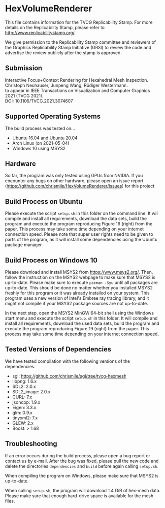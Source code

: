 # HexVolumeRenderer

This file contains information for the TVCG Replicability Stamp.
For more details on the Replicability Stamp, please refer to http://www.replicabilitystamp.org/.

We give permission to the Replicability Stamp committee and reviewers of the Graphics Replicability Stamp Initiative
(GRSI) to review the code and advertise the review publicly after the stamp is approved.

## Submission

Interactive Focus+Context Rendering for Hexahedral Mesh Inspection. \
Christoph Neuhauser, Junpeng Wang, Rüdiger Westermann. \
to appear in IEEE Transactions on Visualization and Computer Graphics 2021 (TVCG 2021). \
DOI: 10.1109/TVCG.2021.3074607

## Supported Operating Systems

The build process was tested on...
- Ubuntu 16.04 and Ubuntu 20.04
- Arch Linux (on 2021-05-04)
- Windows 10 using MSYS2

## Hardware

So far, the program was only tested using GPUs from NVIDIA. If you encounter any bugs on other hardware, please open an
issue report (https://github.com/chrismile/HexVolumeRenderer/issues) for this project.

## Build Process on Ubuntu

Please execute the script `setup.sh` in this folder on the command line. It will compile and install all requirements,
download the data sets, build the program and execute the program reproducing Figure 19 (right) from the paper.
This process may take some time depending on your internet connection speed. Please note that super user rights need to
be given to parts of the program, as it will install some dependencies using the Ubuntu package manager.

## Build Process on Windows 10

Please download and install MSYS2 from https://www.msys2.org/.
Then, follow the instruction on the MSYS2 webpage to make sure that MSYS2 is up-to-date.
Please make sure to execute `pacman -Syu` until all packages are up-to-date. This should be done no matter whether you
installed MSYS2 freshly for this program or it was already installed on your system. This program uses a new version of
Intel's Embree ray tracing library, and it might not compile if your MSYS2 package sources are not up-to-date.

In the next step, open the MSYS2 MinGW 64-bit shell using the Windows start menu and execute the script `setup.sh` in
this folder. It will compile and install all requirements, download the used data sets, build the program and execute
the program reproducing Figure 19 (right) from the paper. This process may take some time depending on your internet
connection speed.

## Tested Versions of Dependencies

We have tested compilation with the following versions of the dependencies.
- sgl: https://github.com/chrismile/sgl/tree/tvcg-hexmesh
- libpng: 1.6.x
- SDL2: 2.0.x
- SDL2_image: 2.0.x
- CURL: 7.x
- jsoncpp: 1.9.x
- Eigen: 3.3.x
- glm: 0.9.x
- tinyxml2: 7.x
- GLEW: 2.x
- Boost: > 1.68

## Troubleshooting

If an error occurs during the build process, please open a bug report or contact us by e-mail.
After the bug was fixed, please pull the new code and delete the directories `dependencies` and `build` before again
calling `setup.sh`.

When compiling the program on Windows, please make sure that MSYS2 is up-to-date.

When calling `setup.sh`, the program will download 1.4 GiB of hex-mesh data.
Please make sure that enough hard-drive space is available for the mesh files.
